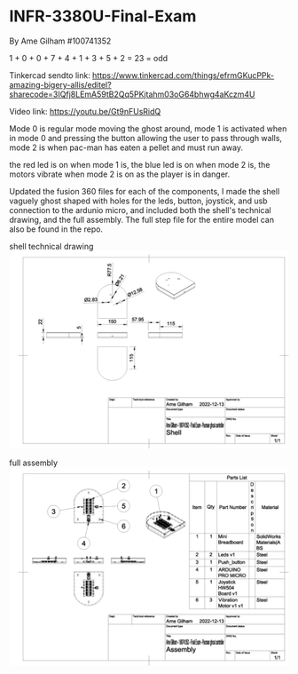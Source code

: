 # INFR-3380U-Final-Exam

By Ame Gilham #100741352

1 + 0 + 0 + 7 + 4 + 1 + 3 + 5 + 2 = 23 = odd

Tinkercad sendto link: https://www.tinkercad.com/things/efrmGKucPPk-amazing-bigery-allis/editel?sharecode=3IQfj8LEmA59tB2Qq5PKjtahm03oG64bhwg4aKczm4U

Video link: https://youtu.be/Gt9nFUsRidQ

Mode 0 is regular mode moving the ghost around, mode 1 is activated when in mode 0 and pressing the button allowing the user to pass through walls, mode 2 is when pac-man has eaten a pellet and must run away. 

the red led is on when mode 1 is, the blue led is on when mode 2 is, the motors vibrate when mode 2 is on as the player is in danger. 

Updated the fusion 360 files for each of the components, I made the shell vaguely ghost shaped with holes for the leds, button, joystick, and usb connection to the ardunio micro, and included both the shell's technical drawing, and the full assembly. The full step file for the entire model can also be found in the repo.

shell technical drawing 
![shelltechnicaldrawing](Shell.png)

full assembly
![Assembly](Assembly.png)
